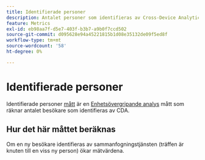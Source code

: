 ```yaml
---
title: Identifierade personer
description: Antalet personer som identifieras av Cross-Device Analytics.
feature: Metrics
exl-id: eb98aa7f-d5e7-403f-b3b7-a9b0f7ccd502
source-git-commit: d095628e94a45221815b1d08e35132de09f5ed8f
workflow-type: tm+mt
source-wordcount: '58'
ht-degree: 0%

---
```


# Identifierade personer

Identifierade personer [mått](overview.md) är en [Enhetsövergripande analys](../cda/overview.md) mått som räknar antalet besökare som identifieras av CDA.

## Hur det här måttet beräknas

Om en ny besökare identifieras av sammanfogningstjänsten (träffen är knuten till en viss ny person) ökar mätvärdena.
